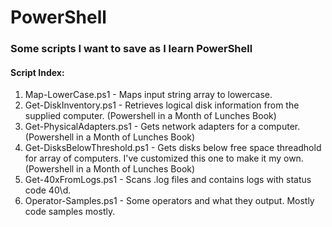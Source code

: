 # PowerShell

### Some scripts I want to save as I learn PowerShell

#### Script Index:

1. Map-LowerCase.ps1 - Maps input string array to lowercase.
2. Get-DiskInventory.ps1 - Retrieves logical disk information from the supplied computer. (Powershell in a Month of Lunches Book)
3. Get-PhysicalAdapters.ps1 - Gets network adapters for a computer.  (Powershell in a Month of Lunches Book)
4. Get-DisksBelowThreshold.ps1 - Gets disks below free space threadhold for array of computers.  I've customized this one to make it my own. (Powershell in a Month of Lunches Book)
5. Get-40xFromLogs.ps1 - Scans .log files and contains logs with status code 40\d.
6. Operator-Samples.ps1 - Some operators and what they output.  Mostly code samples mostly.